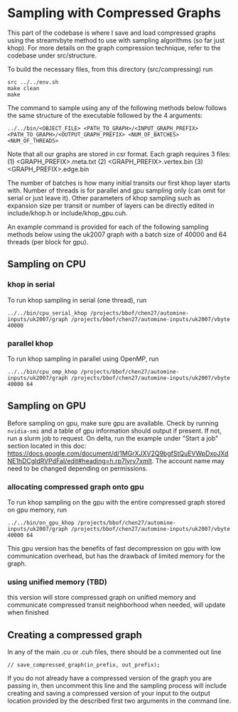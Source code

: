 # Sampling with Compressed Graphs
This part of the codebase is where I save and load compressed graphs using the streamvbyte method to use with sampling algorithms (so far just khop). For more details on the graph compression technique, refer to the codebase under src/structure.

To build the necessary files, from this directory (src/compressing) run 
```
src ../../env.sh
make clean
make
```

The command to sample using any of the following methods below follows the same structure of the executable followed by the 4 arguments:
```
../../bin/<OBJECT_FILE> <PATH_TO_GRAPH>/<INPUT_GRAPH_PREFIX> <PATH_TO_GRAPH>/<OUTPUT_GRAPH_PREFIX> <NUM_OF_BATCHES> <NUM_OF_THREADS>
```
Note that all our graphs are stored in csr format. Each graph requires 3 files: (1) <GRAPH_PREFIX>.meta.txt (2) <GRAPH_PREFIX>.vertex.bin (3) <GRAPH_PREFIX>.edge.bin

The number of batches is how many initial transits our first khop layer starts with. Number of threads is for parallel and gpu sampling only (can omit for serial or just leave it). Other parameters of khop sampling such as expansion size per transit or number of layers can be directly edited in include/khop.h or include/khop_gpu.cuh.

An example command is provided for each of the following sampling methods below using the uk2007 graph with a batch size of 40000 and 64 threads (per block for gpu).

## Sampling on CPU
### khop in serial
To run khop sampling in serial (one thread), run
```
../../bin/cpu_serial_khop /projects/bbof/chen27/automine-inputs/uk2007/graph /projects/bbof/chen27/automine-inputs/uk2007/vbyte 40000
```

### parallel khop
To run khop sampling in parallel using OpenMP, run
```
../../bin/cpu_omp_khop /projects/bbof/chen27/automine-inputs/uk2007/graph /projects/bbof/chen27/automine-inputs/uk2007/vbyte 40000 64
```

## Sampling on GPU
Before sampling on gpu, make sure gpu are available. Check by running `nvidia-smi` and a table of gpu information should output if present. If not, run a slurm job to request. On delta, run the example under "Start a job" section located in this doc: https://docs.google.com/document/d/1MGrXJXV2Q9bgfStQuEVWpDxoJXdNE1hDCgldRVPdFaI/edit#heading=h.rp7lyrv7xmlt. The account name may need to be changed depending on permissions.

### allocating compressed graph onto gpu
To run khop sampling on the gpu with the entire compressed graph stored on gpu memory, run
```
../../bin/on_gpu_khop /projects/bbof/chen27/automine-inputs/uk2007/graph /projects/bbof/chen27/automine-inputs/uk2007/vbyte 40000 64
```
This gpu version has the benefits of fast decompression on gpu with low communication overhead, but has the drawback of limited memory for the graph.

### using unified memory (TBD)
this version will store compressed graph on unified memory and communicate compressed transit neighborhood when needed, will update when finished

## Creating a compressed graph
In any of the main .cu or .cuh files, there should be a commented out line
```
// save_compressed_graph(in_prefix, out_prefix);
```
If you do not already have a compressed version of the graph you are passing in, then uncomment this line and the sampling process will include creating and saving a compressed version of your input to the output location provided by the described first two arguments in the command line.